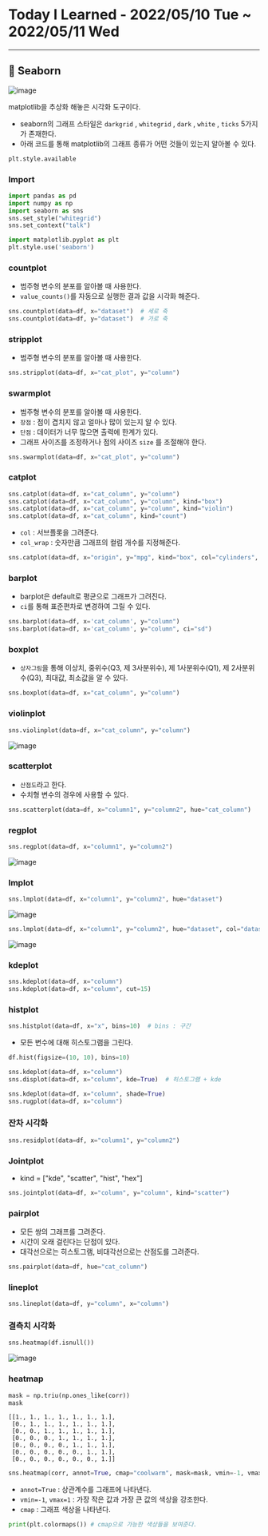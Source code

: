 # Today I Learned - 2022/05/10 Tue ~ 2022/05/11 Wed
---
## 📌 Seaborn
![image](https://user-images.githubusercontent.com/100760303/168567017-d9840393-9a22-416a-8c28-93e7380ca7d0.png)

 matplotlib을 추상화 해놓은 시각화 도구이다.

- seaborn의 그래프 스타일은 `darkgrid` , `whitegrid` , `dark` , `white` , `ticks` 5가지가 존재한다.
- 아래 코드를 통해 matplotlib의 그래프 종류가 어떤 것들이 있는지 알아볼 수 있다.
```python
plt.style.available
```

### Import
```python
import pandas as pd
import numpy as np
import seaborn as sns
sns.set_style("whitegrid")
sns.set_context("talk")

import matplotlib.pyplot as plt
plt.style.use('seaborn')
```

### countplot

- 범주형 변수의 분포를 알아볼 때 사용한다.
- `value_counts()`를 자동으로 실행한 결과 값을 시각화 해준다.

```python
sns.countplot(data=df, x="dataset")  # 세로 축
sns.countplot(data=df, y="dataset")  # 가로 축
```

### stripplot

- 범주형 변수의 분포를 알아볼 때 사용한다.

```python
sns.stripplot(data=df, x="cat_plot", y="column")
```

### swarmplot

- 범주형 변수의 분포를 알아볼 때 사용한다.
- `장점` : 점이 겹치지 않고 얼마나 많이 있는지 알 수 있다.
- `단점` : 데이터가 너무 많으면 출력에 한계가 있다.
- 그래프 사이즈를 조정하거나 점의 사이즈 `size` 를 조절해야 한다.

```python
sns.swarmplot(data=df, x="cat_plot", y="column")
```

### catplot

```python
sns.catplot(data=df, x="cat_column", y="column")
sns.catplot(data=df, x="cat_column", y="column", kind="box")
sns.catplot(data=df, x="cat_column", y="column", kind="violin")
sns.catplot(data=df, x="cat_column", kind="count")
```

- `col` : 서브플롯을 그려준다.
- `col_wrap` :  숫자만큼 그래프의 컬럼 개수를 지정해준다.

```python
sns.catplot(data=df, x="origin", y="mpg", kind="box", col="cylinders", col_wrap=3)
```

### barplot
- barplot은 default로 평균으로 그래프가 그려진다.
- `ci`를 통해 표준편차로 변경하여 그릴 수 있다.
```python
sns.barplot(data=df, x='cat_column', y="column")
sns.barplot(data=df, x='cat_column', y="column", ci="sd")
```

### boxplot
- `상자그림`을 통해 이상치, 중위수(Q3, 제 3사분위수), 제 1사분위수(Q1), 제 2사분위수(Q3), 최대값, 최소값을 알 수 있다.
```python
sns.boxplot(data=df, x="cat_column", y="column")
```

### violinplot
```python
sns.violinplot(data=df, x="cat_column", y="column")
```
![image](https://user-images.githubusercontent.com/100760303/168299863-8cc28d66-766b-4677-953e-f1e6916e1f05.png)

### scatterplot
- `산점도`라고 한다.
- 수치형 변수의 경우에 사용할 수 있다.
```python
sns.scatterplot(data=df, x="column1", y="column2", hue="cat_column")
```

### regplot
```python
sns.regplot(data=df, x="column1", y="column2")
```
![image](https://user-images.githubusercontent.com/100760303/168299300-fff8980e-33e1-43e1-bf50-3955803c5dc3.png)

### lmplot
```python
sns.lmplot(data=df, x="column1", y="column2", hue="dataset")
```
![image](https://user-images.githubusercontent.com/100760303/168299575-cb6fd382-a93f-4868-bd96-de02e4930697.png)

```python
sns.lmplot(data=df, x="column1", y="column2", hue="dataset", col="dataset", col_wrap=2, ci=None)
```
![image](https://user-images.githubusercontent.com/100760303/168299664-327b4291-c0c0-4205-b65d-b4bc27e885a8.png)

### kdeplot
```python
sns.kdeplot(data=df, x="column")
sns.kdeplot(data=df, x="column", cut=15)
```

### histplot
```python
sns.histplot(data=df, x="x", bins=10)  # bins : 구간
```

- 모든 변수에 대해 히스토그램을 그린다.
```python
df.hist(figsize=(10, 10), bins=10)
```

```python
sns.kdeplot(data=df, x="column")
sns.displot(data=df, x="column", kde=True)  # 히스토그램 + kde
```

```python
sns.kdeplot(data=df, x="column", shade=True)
sns.rugplot(data=df, x="column")
```

### 잔차 시각화
```python
sns.residplot(data=df, x="column1", y="column2")
```

### Jointplot
- kind = ["kde", "scatter", "hist", "hex"]
```python
sns.jointplot(data=df, x="column", y="column", kind="scatter")
```

### pairplot
- 모든 쌍의 그래프를 그려준다.
- 시간이 오래 걸린다는 단점이 있다.
- 대각선으로는 히스토그램, 비대각선으로는 산점도를 그려준다.
```python
sns.pairplot(data=df, hue="cat_column")
```

### lineplot
```python
sns.lineplot(data=df, y="column", x="column")
```

### 결측치 시각화
```python
sns.heatmap(df.isnull())
```
![image](https://user-images.githubusercontent.com/100760303/168302016-ce6b6850-0185-4233-92bb-c7e42e9aeee9.png)

### heatmap
```python
mask = np.triu(np.ones_like(corr))
mask
```

```
[[1., 1., 1., 1., 1., 1., 1.],
 [0., 1., 1., 1., 1., 1., 1.],
 [0., 0., 1., 1., 1., 1., 1.],
 [0., 0., 0., 1., 1., 1., 1.],
 [0., 0., 0., 0., 1., 1., 1.],
 [0., 0., 0., 0., 0., 1., 1.],
 [0., 0., 0., 0., 0., 0., 1.]]
```

```python
sns.heatmap(corr, annot=True, cmap="coolwarm", mask=mask, vmin=-1, vmax=1)
```

- `annot=True` : 상관계수를 그래프에 나타낸다.
- `vmin=-1`, `vmax=1` : 가장 작은 값과 가장 큰 값의 색상을 강조한다.
- `cmap` : 그래프 색상을 나타낸다.

```python
print(plt.colormaps()) # cmap으로 가능한 색상들을 보여준다.
```
